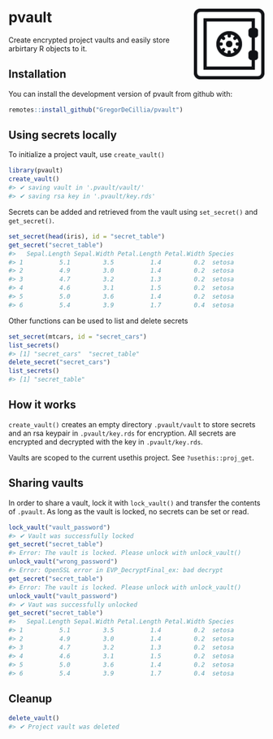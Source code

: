 
<!-- README.md is generated from README.Rmd. Please edit that file -->

# pvault <img src="man/figures/logo.png" align="right" height="139" />

Create encrypted project vaults and easily store arbirtary R objects to
it.

## Installation

You can install the development version of pvault from github with:

``` r
remotes::install_github("GregorDeCillia/pvault")
```

## Using secrets locally

To initialize a project vault, use `create_vault()`

``` r
library(pvault)
create_vault()
#> ✔ saving vault in '.pvault/vault/'
#> ✔ saving rsa key in '.pvault/key.rds'
```

Secrets can be added and retrieved from the vault using `set_secret()`
and `get_secret()`.

``` r
set_secret(head(iris), id = "secret_table")
get_secret("secret_table")
#>   Sepal.Length Sepal.Width Petal.Length Petal.Width Species
#> 1          5.1         3.5          1.4         0.2  setosa
#> 2          4.9         3.0          1.4         0.2  setosa
#> 3          4.7         3.2          1.3         0.2  setosa
#> 4          4.6         3.1          1.5         0.2  setosa
#> 5          5.0         3.6          1.4         0.2  setosa
#> 6          5.4         3.9          1.7         0.4  setosa
```

Other functions can be used to list and delete secrets

``` r
set_secret(mtcars, id = "secret_cars")
list_secrets()
#> [1] "secret_cars"  "secret_table"
delete_secret("secret_cars")
list_secrets()
#> [1] "secret_table"
```

## How it works

`create_vault()` creates an empty directory `.pvault/vault` to store
secrets and an rsa keypair in `.pvault/key.rds` for encryption. All
secrets are encrypted and decrypted with the key in `.pvault/key.rds`.

Vaults are scoped to the current usethis project. See
`?usethis::proj_get`.

## Sharing vaults

In order to share a vault, lock it with `lock_vault()` and transfer the
contents of `.pvault`. As long as the vault is locked, no secrets can be
set or read.

``` r
lock_vault("vault_password")
#> ✔ Vault was successfully locked
get_secret("secret_table")
#> Error: The vault is locked. Please unlock with unlock_vault()
unlock_vault("wrong_password")
#> Error: OpenSSL error in EVP_DecryptFinal_ex: bad decrypt
get_secret("secret_table")
#> Error: The vault is locked. Please unlock with unlock_vault()
unlock_vault("vault_password")
#> ✔ Vaut was successfully unlocked
get_secret("secret_table")
#>   Sepal.Length Sepal.Width Petal.Length Petal.Width Species
#> 1          5.1         3.5          1.4         0.2  setosa
#> 2          4.9         3.0          1.4         0.2  setosa
#> 3          4.7         3.2          1.3         0.2  setosa
#> 4          4.6         3.1          1.5         0.2  setosa
#> 5          5.0         3.6          1.4         0.2  setosa
#> 6          5.4         3.9          1.7         0.4  setosa
```

## Cleanup

``` r
delete_vault()
#> ✔ Project vault was deleted
```
